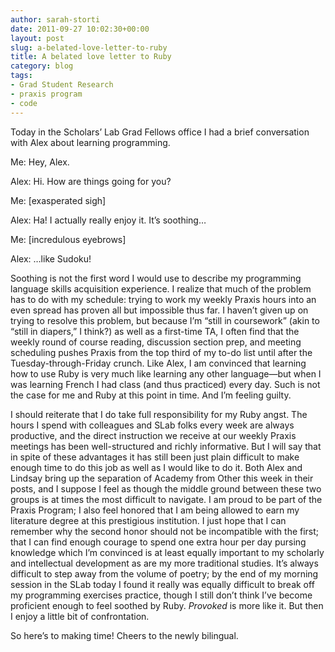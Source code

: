```yaml
---
author: sarah-storti
date: 2011-09-27 10:02:30+00:00
layout: post
slug: a-belated-love-letter-to-ruby
title: A belated love letter to Ruby
category: blog
tags:
- Grad Student Research
- praxis program
- code
---
```


Today in the Scholars’ Lab Grad Fellows office I had a brief conversation with Alex about learning programming.

Me: Hey, Alex.

Alex: Hi. How are things going for you?

Me: [exasperated sigh]

Alex: Ha! I actually really enjoy it. It’s soothing…

Me: [incredulous eyebrows]

Alex: …like Sudoku!

Soothing is not the first word I would use to describe my programming language skills acquisition experience. I realize that much of the problem has to do with my schedule: trying to work my weekly Praxis hours into an even spread has proven all but impossible thus far. I haven’t given up on trying to resolve this problem, but because I’m “still in coursework” (akin to “still in diapers,” I think?) as well as a first-time TA, I often find that the weekly round of course reading, discussion section prep, and meeting scheduling pushes Praxis from the top third of my to-do list until after the Tuesday-through-Friday crunch. Like Alex, I am convinced that learning how to use Ruby is very much like learning any other language&mdash;but when I was learning French I had class (and thus practiced) every day. Such is not the case for me and Ruby at this point in time. And I’m feeling guilty.

I should reiterate that I do take full responsibility for my Ruby angst. The hours I spend with colleagues and SLab folks every week are always productive, and the direct instruction we receive at our weekly Praxis meetings has been well-structured and richly informative. But I will say that in spite of these advantages it has still been just plain difficult to make enough time to do this job as well as I would like to do it. Both Alex and Lindsay bring up the separation of Academy from Other this week in their posts, and I suppose I feel as though the middle ground between these two groups is at times the most difficult to navigate. I am proud to be part of the Praxis Program; I also feel honored that I am being allowed to earn my literature degree at this prestigious institution. I just hope that I can remember why the second honor should not be incompatible with the first; that I can find enough courage to spend one extra hour per day pursing knowledge which I’m convinced is at least equally important to my scholarly and intellectual development as are my more traditional studies. It’s always difficult to step away from the volume of poetry; by the end of my morning session in the SLab today I found it really was equally difficult to break off my programming exercises practice, though I still don’t think I’ve become proficient enough to feel soothed by Ruby. _Provoked_ is more like it. But then I enjoy a little bit of confrontation.

So here’s to making time! Cheers to the newly bilingual.
